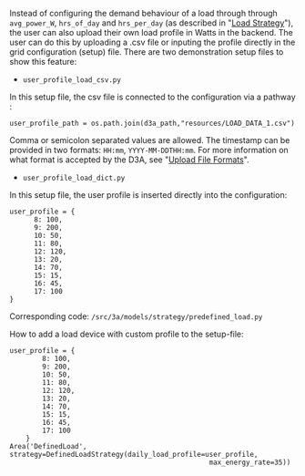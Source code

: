 Instead of configuring the demand behaviour of a load through through `avg_power_W`, `hrs_of_day` and `hrs_per_day` (as described in "[Load Strategy](load-strategy.md)"), the user can also upload their own load profile in Watts in the backend. The user can do this by uploading a .csv file or inputing the profile directly in the grid configuration (setup) file. There are two demonstration setup files to show this feature:

- `user_profile_load_csv.py`

In this setup file, the csv file is connected to the configuration via a pathway :

```
user_profile_path = os.path.join(d3a_path,"resources/LOAD_DATA_1.csv")
```

Comma or semicolon separated values are allowed. The timestamp can be provided in two formats: `HH:mm`, `YYYY-MM-DDTHH:mm`. For more information on what format is accepted by the D3A, see "[Upload File Formats](upload-file-formats.md)".

- `user_profile_load_dict.py`

In this setup file, the user profile is inserted directly into the configuration:

```
user_profile = {
      8: 100,
      9: 200,
      10: 50,
      11: 80,
      12: 120,
      13: 20,
      14: 70,
      15: 15,
      16: 45,
      17: 100
}
```



Corresponding code: `/src/3a/models/strategy/predefined_load.py`



How to add a load device with custom profile to the setup-file:

```
user_profile = {
        8: 100,
        9: 200,
        10: 50,
        11: 80,
        12: 120,
        13: 20,
        14: 70,
        15: 15,
        16: 45,
        17: 100
    }
Area('DefinedLoad', strategy=DefinedLoadStrategy(daily_load_profile=user_profile,
                                                 max_energy_rate=35))
```
